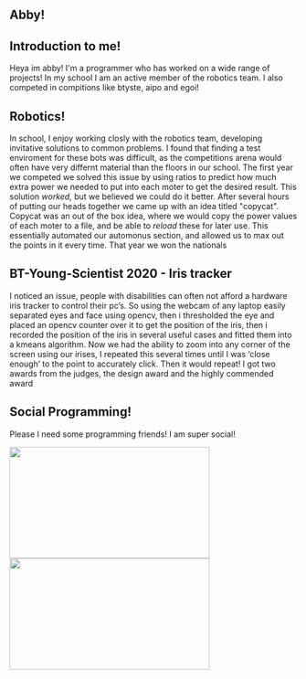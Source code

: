 <!--
**61x6ex6fx6ex79x6dx6fx75x73/61x6ex6fx6ex79x6dx6fx75x73** is a ✨ _special_ ✨ repository because its `README.md` (this file) appears on your GitHub profile.

Here are some ideas to get you started:

- 🔭 I’m currently working on ...
- 🌱 I’m currently learning ...
- 👯 I’m looking to collaborate on ...
- 🤔 I’m looking for help with ...
- 💬 Ask me about ...
- 📫 How to reach me: ...
- 😄 Pronouns: ...
- ⚡ Fun fact: ...
-->
## Abby!

## Introduction to me!
Heya im abby! I'm a programmer who has worked on a wide range of projects! In my school I am an active member of the robotics team. I also competed in compitions like btyste, aipo and egoi! 

## Robotics!
In school, I enjoy working closly with the robotics team, developing invitative solutions to common problems. I found that finding a test enviroment for these bots was difficult, as the competitions arena would often have very differnt material than the floors in our school. The first year we competed we solved this issue by using ratios to predict how much extra power we needed to put into each moter to get the desired result. This solution _worked,_ but we believed we could do it better. After several hours of putting our heads together we came up with an idea titled "copycat". Copycat was an out of the box idea, where we would copy the power values of each moter to a file, and be able to _reload_ these for later use. This essentially automated our automonus section, and allowed us to max out the points in it every time. That year we won the nationals

## BT-Young-Scientist 2020 - Iris tracker

I noticed an issue, people with disabilities can often not afford a hardware iris tracker to control their pc’s. So using the webcam of any laptop easily separated eyes and face using opencv, then i thresholded the eye and placed an opencv counter over it to get the position of the iris, then i recorded the position of the iris in several useful cases and fitted them into a kmeans algorithm. Now we had the ability to zoom into any corner of the screen using our irises, I repeated this several times until I was ‘close enough’ to the point to accurately click. Then it would repeat! I got two awards from the judges, the design award and the highly commended award 

## Social Programming! 

Please I need some programming friends! I am super social! 


<span>
  <a href="https://github.com/abby-luna">
    <img style="display: inline;" src="https://github-readme-stats.vercel.app/api/top-langs/?username=abby-luna&layout=compact" width="350" height="195" />
    <img style="display: inline;" src="https://github-readme-stats.vercel.app/api?username=abby-luna" width="350" height="195" />
    
  </a>
</span>

